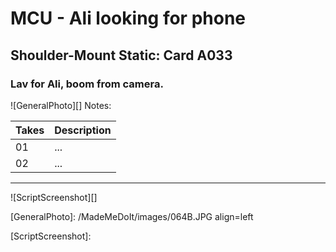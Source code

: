 # MCU - Ali looking for phone

## Shoulder-Mount Static: Card A033

### Lav for Ali, boom from camera.

![GeneralPhoto][]
Notes: 

| Takes | Description |
|:---|:----|
| 01 | ... |
| 02 | ... |

----

![ScriptScreenshot][]


[GeneralPhoto]:  /MadeMeDoIt/images/064B.JPG align=left

[ScriptScreenshot]: 